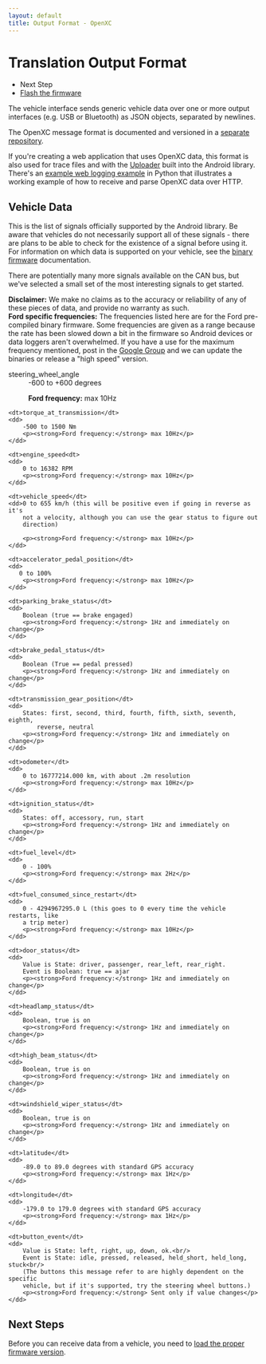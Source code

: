 ```yaml
---
layout: default
title: Output Format - OpenXC
---
```


<div class="page-header">
    <h1>Translation Output Format</h1>
</div>

<div class="pull-right well">
    <ul class="nav nav-list">
        <li class="nav-header">Next Step</li>
        <li><a href="/vehicle-interface/firmware.html">
            Flash the firmware <i class="icon-arrow-right"></i>
        </a></li>
    </ul>
</div>

The vehicle interface sends generic vehicle data over one or more output
interfaces (e.g. USB or Bluetooth) as JSON objects, separated by newlines.

The OpenXC message format is documented and versioned in a [separate
repository](https://github.com/openxc/openxc-message-format).

If you're creating a web application that uses OpenXC data, this format is also
used for trace files and with the
[Uploader](https://github.com/openxc/openxc-android/blob/master/openxc/src/com/openxc/sinks/UploaderSink.java)
built into the Android library. There's an [example web logging
example](https://github.com/openxc/web-logging-example) in Python that
illustrates a working example of how to receive and parse OpenXC data over HTTP.

<div class="page-header">
    <h2>Vehicle Data</h2>
</div>

This is the list of signals officially supported by the Android library. Be
aware that vehicles do not necessarily support all of these signals - there are
plans to be able to check for the existence of a signal before using it. For
information on which data is supported on your vehicle, see the [binary
firmware](/vehicle-interface/firmware.html) documentation.

There are potentially many more signals available on the CAN bus, but we've
selected a small set of the most interesting signals to get started.

<div class="alert">
    <strong>Disclaimer:</strong> We make no claims as to the accuracy or
    reliability of any of these pieces of data, and provide no warranty as such.
</div>

<div class="alert alert-info">
    <strong>Ford specific frequencies:</strong> The frequencies listed here are
    for the Ford pre-compiled binary firmware. Some frequencies are given as a
    range because the rate has been slowed down a bit in the firmware so Android
    devices or data loggers aren't overwhelmed. If you have a use for the
    maximum frequency mentioned, post in the <a
    href="http://groups.google.com/group/openxc">Google Group</a> and we can
    update the binaries or release a "high speed" version.
</div>

<dl>
    <dt>steering_wheel_angle</dt>
    <dd>
        -600 to +600 degrees
        <p><strong>Ford frequency:</strong> max 10Hz </p>
    </dd>

    <dt>torque_at_transmission</dt>
    <dd>
        -500 to 1500 Nm
        <p><strong>Ford frequency:</strong> max 10Hz</p>
    </dd>

    <dt>engine_speed<dt>
    <dd>
        0 to 16382 RPM
        <p><strong>Ford frequency:</strong> max 10Hz</p>
    </dd>

    <dt>vehicle_speed</dt>
    <dd>0 to 655 km/h (this will be positive even if going in reverse as it's
        not a velocity, although you can use the gear status to figure out
        direction)

        <p><strong>Ford frequency:</strong> max 10Hz</p>
    </dd>

    <dt>accelerator_pedal_position</dt>
    <dd>
       0 to 100%
        <p><strong>Ford frequency:</strong> max 10Hz</p>
    </dd>

    <dt>parking_brake_status</dt>
    <dd>
        Boolean (true == brake engaged)
        <p><strong>Ford frequency:</strong> 1Hz and immediately on change</p>
    </dd>

    <dt>brake_pedal_status</dt>
    <dd>
        Boolean (True == pedal pressed)
        <p><strong>Ford frequency:</strong> 1Hz and immediately on change</p>
    </dd>

    <dt>transmission_gear_position</dt>
    <dd>
        States: first, second, third, fourth, fifth, sixth, seventh, eighth,
            reverse, neutral
        <p><strong>Ford frequency:</strong> 1Hz and immediately on change</p>
    </dd>

    <dt>odometer</dt>
    <dd>
        0 to 16777214.000 km, with about .2m resolution
        <p><strong>Ford frequency:</strong> max 10Hz</p>
    </dd>

    <dt>ignition_status</dt>
    <dd>
        States: off, accessory, run, start
        <p><strong>Ford frequency:</strong> 1Hz and immediately on change</p>
    </dd>

    <dt>fuel_level</dt>
    <dd>
        0 - 100%
        <p><strong>Ford frequency:</strong> max 2Hz</p>
    </dd>

    <dt>fuel_consumed_since_restart</dt>
    <dd>
        0 - 4294967295.0 L (this goes to 0 every time the vehicle restarts, like
        a trip meter)
        <p><strong>Ford frequency:</strong> max 10Hz</p>
    </dd>

    <dt>door_status</dt>
    <dd>
        Value is State: driver, passenger, rear_left, rear_right.
        Event is Boolean: true == ajar
        <p><strong>Ford frequency:</strong> 1Hz and immediately on change</p>
    </dd>

    <dt>headlamp_status</dt>
    <dd>
        Boolean, true is on
        <p><strong>Ford frequency:</strong> 1Hz and immediately on change</p>
    </dd>

    <dt>high_beam_status</dt>
    <dd>
        Boolean, true is on
        <p><strong>Ford frequency:</strong> 1Hz and immediately on change</p>
    </dd>

    <dt>windshield_wiper_status</dt>
    <dd>
        Boolean, true is on
        <p><strong>Ford frequency:</strong> 1Hz and immediately on change</p>
    </dd>

    <dt>latitude</dt>
    <dd>
        -89.0 to 89.0 degrees with standard GPS accuracy
        <p><strong>Ford frequency:</strong> max 1Hz</p>
    </dd>

    <dt>longitude</dt>
    <dd>
        -179.0 to 179.0 degrees with standard GPS accuracy
        <p><strong>Ford frequency:</strong> max 1Hz</p>
    </dd>

    <dt>button_event</dt>
    <dd>
        Value is State: left, right, up, down, ok.<br/>
        Event is State: idle, pressed, released, held_short, held_long, stuck<br/>
        (The buttons this message refer to are highly dependent on the specific
        vehicle, but if it's supported, try the steering wheel buttons.)
        <p><strong>Ford frequency:</strong> Sent only if value changes</p>
    </dd>
</dl>

<div class="page-header">
<h2>Next Steps</h2>
</div>

Before you can receive data from a vehicle, you need to [load the proper firmware
version][firmware].

[firmware]: /vehicle-interface/firmware.html
